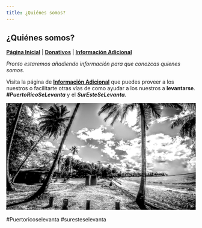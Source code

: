 ```yaml
---
title: ¿Quiénes somos? 
---  
```


## ¿Quiénes somos? 

[**Página Inicial**](https://friveramariani.github.io/suresteselevanta) | [**Donativos**](https://friveramariani.github.io/suresteselevanta/donativos) | [**Información Adicional**](https://friveramariani.github.io/suresteselevanta/info)

*Pronto estaremos añadiendo información para que conozcas quienes somos.*

Visita la página de [**Información Adicional**](https://friveramariani.github.io/suresteselevanta/info) que puedes proveer a los nuestros o facilitarte otras vías de como ayudar a los nuestros a **levantarse**. ***#PuertoRicoSeLevanta*** y el ***SurEsteSeLevanta***.

<img src="images/PSX_20170730_130417.jpg" alt="hi" class="inline"/>

#Puertoricoselevanta
#suresteselevanta
